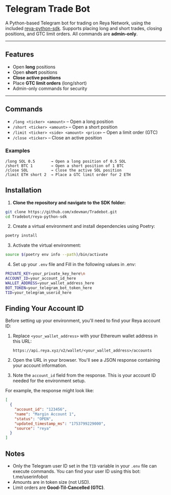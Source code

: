 # Telegram Trade Bot

A Python-based Telegram bot for trading on Reya Network, using the included [reya-python-sdk](https://github.com/Reya-Labs/reya-python-sdk). Supports placing long and short trades, closing positions, and GTC limit orders. All commands are **admin-only**.

---

## Features

- Open **long** positions  
- Open **short** positions  
- **Close active positions**  
- Place **GTC limit orders** (long/short)  
- Admin-only commands for security

---

## Commands

- `/long <ticker> <amount>` – Open a long position  
- `/short <ticker> <amount>` – Open a short position  
- `/limit <ticker> <side> <amount> <price>` – Open a limit order (GTC)  
- `/close <ticker>` – Close an active position  

### Examples

```text
/long SOL 0.5       → Open a long position of 0.5 SOL
/short BTC 1        → Open a short position of 1 BTC
/close SOL          → Close the active SOL position
/limit ETH short 2  → Place a GTC limit order for 2 ETH
```
## Installation

1. **Clone the repository and navigate to the SDK folder:**

```bash
git clone https://github.com/xdevman/Tradebot.git
cd Tradebot/reya-python-sdk
```
2. Create a virtual environment and install dependencies using Poetry:

```bash
poetry install
```

3. Activate the virtual environment:

```bash
source $(poetry env info --path)/bin/activate
```
4. Set up your `.env` file and Fill in the following values in .env:
```bash
PRIVATE_KEY=your_private_key_here\n
ACCOUNT_ID=your_account_id_here
WALLET_ADDRESS=your_wallet_address_here
BOT_TOKEN=your_telegram_bot_token_here
TID=your_telegram_userid_here
```
## Finding Your Account ID

Before setting up your environment, you'll need to find your Reya account ID:

1. Replace `<your_wallet_address>` with your Ethereum wallet address in this URL:
   ```
   https://api.reya.xyz/v2/wallet/<your_wallet_address>/accounts
   ```

2. Open the URL in your browser. You'll see a JSON response containing your account information.

3. Note the `account_id` field from the response. This is your account ID needed for the environment setup.

For example, the response might look like:
```json
[
  {
    "account_id": "123456",
    "name": "Margin Account 1",
    "status": "OPEN",
    "updated_timestamp_ms": "1753799229000",
    "source": "reya"
  }
]
```
## Notes

- Only the Telegram user ID set in the `TID` variable in your `.env` file can execute commands. You can find your user ID using this bot: t.me/userinfobot
- Amounts are in token size (not USD).  
- Limit orders are **Good-Til-Cancelled (GTC)**.


